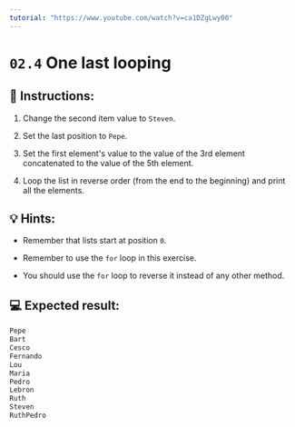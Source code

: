```yaml
---
tutorial: "https://www.youtube.com/watch?v=ca1DZgLwy00"
---
```


# `02.4` One last looping

## 📝 Instructions:

1. Change the second item value to `Steven`.

2. Set the last position to `Pepe`.

3. Set the first element's value to the value of the 3rd element concatenated to the value of the 5th element.

4. Loop the list in reverse order (from the end to the beginning) and print all the elements.

## 💡 Hints:

+ Remember that lists start at position `0`.

+ Remember to use the `for` loop in this exercise.

+ You should use the `for` loop to reverse it instead of any other method.

## 💻 Expected result:

```py
Pepe
Bart
Cesco
Fernando
Lou
Maria
Pedro
Lebron
Ruth
Steven
RuthPedro
```

